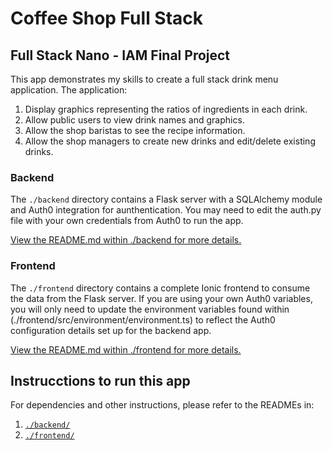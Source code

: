 # Coffee Shop Full Stack

## Full Stack Nano - IAM Final Project

This app demonstrates my skills to create a full stack drink menu application. The application:

1. Display graphics representing the ratios of ingredients in each drink.
2. Allow public users to view drink names and graphics.
3. Allow the shop baristas to see the recipe information.
4. Allow the shop managers to create new drinks and edit/delete existing drinks.


### Backend

The `./backend` directory contains a Flask server with a SQLAlchemy module and Auth0 integration for aunthentication. You may need to edit the auth.py file with your own credentials from Auth0 to run the app.

[View the README.md within ./backend for more details.](./backend/README.md)


### Frontend

The `./frontend` directory contains a complete Ionic frontend to consume the data from the Flask server. If you are using your own Auth0 variables, you will only need to update the environment variables found within (./frontend/src/environment/environment.ts) to reflect the Auth0 configuration details set up for the backend app.

[View the README.md within ./frontend for more details.](./frontend/README.md)


## Instrucctions to run this app

For dependencies and other instructions, please refer to the READMEs in:

1. [`./backend/`](./backend/README.md)
2. [`./frontend/`](./frontend/README.md)
